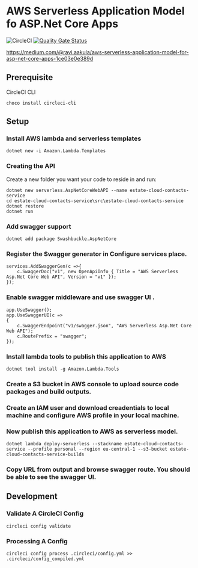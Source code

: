 # AWS Serverless Application Model fo ASP.Net Core Apps
![CircleCI](https://img.shields.io/circleci/build/github/sevensc/typescript-string-operations?logo=circleci&token=e3f75ec3d21d6da12384faf594c9d05fe9f65747)
[![Quality Gate Status](https://sonarcloud.io/api/project_badges/measure?project=iwt-alexanderpuscher_aws-poc-estate-cloud-contacts-service&metric=alert_status)](https://sonarcloud.io/dashboard?id=iwt-alexanderpuscher_aws-poc-estate-cloud-contacts-service)

https://medium.com/@ravi.aakula/aws-serverless-application-model-for-asp-net-core-apps-1ce03e0e389d

## Prerequisite

CircleCI CLI
```
choco install circleci-cli
```


## Setup

### Install AWS lambda and serverless templates

```
dotnet new -i Amazon.Lambda.Templates
```

### Creating the API

Create a new folder you want your code to reside in and run:

```
dotnet new serverless.AspNetCoreWebAPI --name estate-cloud-contacts-service
cd estate-cloud-contacts-service\src\estate-cloud-contacts-service
dotnet restore
dotnet run
```

### Add swagger support

```
dotnet add package Swashbuckle.AspNetCore
```

### Register the Swagger generator in Configure services place.

```
services.AddSwaggerGen(c =>{
    c.SwaggerDoc("v1", new OpenApiInfo { Title = "AWS Serverless Asp.Net Core Web API", Version = "v1" });
});
```

### Enable swagger middleware and use swagger UI .

```
app.UseSwagger();
app.UseSwaggerUI(c =>
{
    c.SwaggerEndpoint("v1/swagger.json", "AWS Serverless Asp.Net Core Web API");
    c.RoutePrefix = "swagger";
});
```

### Install lambda tools to publish this application to AWS

```
dotnet tool install -g Amazon.Lambda.Tools
```

### Create a S3 bucket in AWS console to upload source code packages and build outputs.

### Create an IAM user and download creadentials to local machine and configure AWS profile in your local machine.

### Now publish this application to AWS as serverless model.

```
dotnet lambda deploy-serverless --stackname estate-cloud-contacts-service --profile personal --region eu-central-1 --s3-bucket estate-cloud-contacts-service-builds
```

### Copy URL from output and browse swagger route. You should be able to see the swagger UI.

## Development

### Validate A CircleCI Config

```
circleci config validate
```

### Processing A Config

```
circleci config process .circleci/config.yml >> .circleci/config_compiled.yml
```
